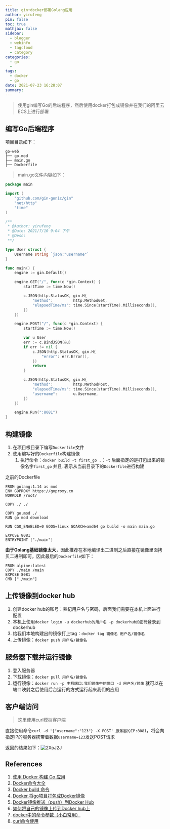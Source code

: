 ```yaml
---
title: gin+docker部署Golang应用
author: yirufeng
pin: false
toc: true
mathjax: false
sidebar:
  - blogger
  - webinfo
  - tagcloud
  - category
categories:
  - go
  - 
tags:
  - docker
  - go
date: 2021-07-23 16:28:07
summary:
---
```


> 使用gin编写Go的后端程序，然后使用docker打包成镜像并在我们的阿里云ECS上进行部署


## 编写Go后端程序
项目目录如下：
```
go-web
├── go.mod
├── main.go
├── Dockerfile
```

> main.go文件内容如下：

```go
package main

import (
	"github.com/gin-gonic/gin"
	"net/http"
	"time"
)

/**
 * @Author: yirufeng
 * @Date: 2021/7/10 9:04 下午
 * @Desc:
 **/

type User struct {
	Username string `json:"username"`
}

func main() {
	engine := gin.Default()

	engine.GET("/", func(c *gin.Context) {
		startTime := time.Now()

		c.JSON(http.StatusOK, gin.H{
			"method":         http.MethodGet,
			"elapsedTime/ms": time.Since(startTime).Milliseconds(),
		})
	})

	engine.POST("/", func(c *gin.Context) {
		startTime := time.Now()

		var u User
		err := c.BindJSON(&u)
		if err != nil {
			c.JSON(http.StatusOK, gin.H{
				"error": err.Error(),
			})
			return
		}

		c.JSON(http.StatusOK, gin.H{
			"method":         http.MethodPost,
			"elapsedTime/ms": time.Since(startTime).Milliseconds(),
			"username":       u.Username,
		})
	})

	engine.Run(":8081")
}
```

<!-- more -->

## 构建镜像
1. 在项目根目录下编写`Dockerfile`文件
2. 使用编写好的`Dockerfile`构建镜像
   1. 执行命令：`docker build -t first_go .`：`-t` 后面指定的是打包出来的镜像名字`first_go` 并且`.`表示从当前目录下的`Dockerfile`进行构建

之前的Dockerfile
```
FROM golang:1.14 as mod
ENV GOPROXY https://goproxy.cn
WORKDIR /root/

COPY ./ ./

COPY go.mod ./
RUN go mod download

RUN CGO_ENABLED=0 GOOS=linux GOARCH=amd64 go build -o main main.go

EXPOSE 8081
ENTRYPOINT ["./main"]
```

**由于Golang基础镜像太大**，因此推荐在本地编译出二进制之后直接在镜像里面拷贝二进制即可，因此最后的`Dockerfile`如下：
```
FROM alpine:latest
COPY ./main /main
EXPOSE 8081
CMD ["./main"]
```

## 上传镜像到docker hub
1. 创建docker hub的账号：熟记用户名与密码，后面我们需要在本机上面进行配置
2. 本机上使用`docker login -u dockerhub的用户名 -p dockerhub的密码`登录到dockerhub
3. 给我们本地构建出的镜像打上tag：`docker tag 镜像名 用户名/镜像名`
4. 上传镜像：`docker push 用户名/镜像名`

## 服务器下载并运行镜像
1. 登入服务器
2. 下载镜像：`docker pull 用户名/镜像名`
3. 运行镜像：`docker run -p 主机端口:我们镜像中的端口 -d 用户名/镜像` 就可以在端口映射之后使用后台运行的方式运行起来我们的应用

<!-- more -->

## 客户端访问
> 这里使用curl模拟客户端

直接使用命令`curl -d '{"username":"123"} -X POST' 服务器的IP:8081`，将会向指定IP的服务器携带着数据`username=123`发送POST请求

返回的结果如下：![2XoJ2J](https://cdn.jsdelivr.net/gh/sivanWu0222/ImageHosting@master/uPic/2XoJ2J.png)

## References


1. [使用 Docker 构建 Go 应用](https://basefas.github.io/2019/09/24/%E4%BD%BF%E7%94%A8%20Docker%20%E6%9E%84%E5%BB%BA%20Go%20%E5%BA%94%E7%94%A8/)
2. [Docker命令大全](https://www.runoob.com/docker/docker-command-manual.html)
3. [Docker build 命令](https://www.runoob.com/docker/docker-build-command.html)
4. [Docker 将go项目打包成Docker镜像](https://www.cnblogs.com/aaronthon/p/13494839.html)
5. [Docker镜像推送（push）到Docker Hub](https://blog.csdn.net/u013258415/article/details/80050956/)
6. [如何将自己的镜像上传到Docker hub上](https://blog.csdn.net/qq_39629343/article/details/80158275)
7. [docker中的命令参数（小白常用）](https://www.cnblogs.com/JMLiu/p/10277482.html)
8. [curl命令使用](https://mp.weixin.qq.com/s/N-_jsA6eoM0f_7LCM-il5A)